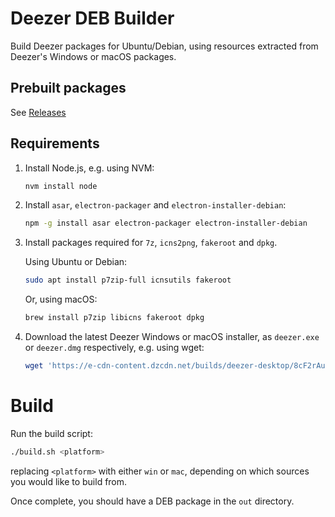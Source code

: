 # Deezer DEB Builder

Build Deezer packages for Ubuntu/Debian, using resources extracted from Deezer's Windows or macOS packages.

## Prebuilt packages

See [Releases](https://github.com/davidbailey00/deezer-deb-builder/releases)

## Requirements

1. Install Node.js, e.g. using NVM:

   ```sh
   nvm install node
   ```

2. Install `asar`, `electron-packager` and `electron-installer-debian`:

   ```sh
   npm -g install asar electron-packager electron-installer-debian
   ```

3. Install packages required for `7z`, `icns2png`, `fakeroot` and `dpkg`.

   Using Ubuntu or Debian:

   ```sh
   sudo apt install p7zip-full icnsutils fakeroot
   ```

   Or, using macOS:

   ```sh
   brew install p7zip libicns fakeroot dpkg
   ```

4. Download the latest Deezer Windows or macOS installer, as `deezer.exe` or `deezer.dmg` respectively, e.g. using wget:

   ```sh
   wget 'https://e-cdn-content.dzcdn.net/builds/deezer-desktop/8cF2rAuKxLcU1oMDmCYm8Uiqe19Ql0HTySLssdzLkQ9ZWHuDTp2JBtQOvdrFzWPA/darwin/x64/4.18.30/DeezerDesktop_4.18.30.dmg' -O deezer.dmg
   ```

# Build

Run the build script:

```sh
./build.sh <platform>
```

replacing `<platform>` with either `win` or `mac`, depending on which sources you would like to build from.

Once complete, you should have a DEB package in the `out` directory.
